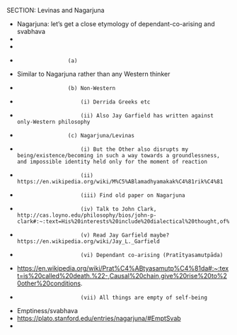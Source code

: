 SECTION:  Levinas and Nagarjuna
* Nagarjuna:  let’s get a close etymology of dependant-co-arising and svabhava
* 
* 
*                     (a) 
* Similar to Nagarjuna rather than any Western thinker 
*                     (b) Non-Western
*                         (i) Derrida Greeks etc
*                         (ii) Also Jay Garfield has written against only-Western philosophy
*                     (c) Nagarjuna/Levinas
*                         (i) But the Other also disrupts my being/existence/becoming in such a way towards a groundlessness, and impossible identity held only for the moment of reaction
*                         (ii) https://en.wikipedia.org/wiki/M%C5%ABlamadhyamakak%C4%81rik%C4%81 
*                         (iii) Find old paper on Nagarjuna
*                         (iv) Talk to John Clark, http://cas.loyno.edu/philosophy/bios/john-p-clark#:~:text=His%20interests%20include%20dialectical%20thought,of%20humanity%20and%20the%20Earth.
*                         (v) Read Jay Garfield maybe?  https://en.wikipedia.org/wiki/Jay_L._Garfield
*                         (vi) Dependant co-arising (Pratītyasamutpāda)
* https://en.wikipedia.org/wiki/Prat%C4%ABtyasamutp%C4%81da#:~:text=is%20called%20death.%22-,Causal%20chain,give%20rise%20to%20other%20conditions.
*                         (vii) All things are empty of self-being
* Emptiness/svabhava
* https://plato.stanford.edu/entries/nagarjuna/#EmptSvab
* 